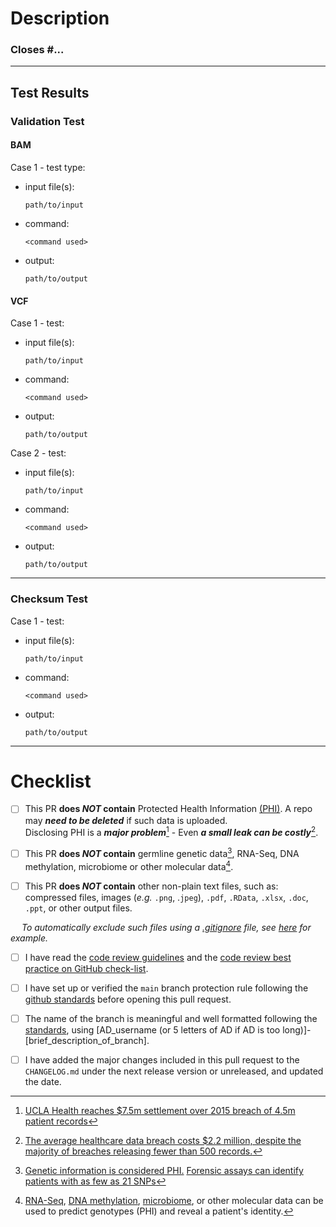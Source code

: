 # Description
<!--- Briefly describe the changes included in this pull request  --->

### Closes #...  <!-- edit if this PR closes an Issue -->

---
## Test Results

### Validation Test

#### BAM

Case 1 - test type: <!-- e.g. fail on invalid, fail on empty, pass on valid, etc.  -->
- input file(s):
   ```
   path/to/input
   ```
- command: 
  ```
  <command used>
  ```
- output: 
  ```
  path/to/output
  ```

#### VCF
Case 1 - test: <!-- e.g. fail on invalid, fail on empty, pass on valid, etc.  -->
- input file(s):
   ```
   path/to/input
   ```
- command: 
  ```
  <command used>
  ```
- output: 
  ```
  path/to/output
  ```

Case 2 - test: <!-- e.g. pass on valid, fail on invalid, fail on empty, etc.  -->
- input file(s):
   ```
   path/to/input
   ```
- command: 
  ```
  <command used>
  ```
- output: 
  ```
  path/to/output
  ```
--- 
### Checksum Test

Case 1 - test: <!-- e.g. pass on valid checksum, fail on missing checksum, etc.  -->
- input file(s):
   ```
   path/to/input
   ```
- command: 
  ```
  <command used>
  ```
- output: 
  ```
  path/to/output
  ```

---

# Checklist
<!--- Please read each of the following items and confirm by replacing the [ ] with a [X] --->

- [ ] This PR **does *NOT* contain** Protected Health Information [(PHI)](https://ohrpp.research.ucla.edu/hipaa/). A repo may ***need to be deleted*** if such data is uploaded. <br> Disclosing PHI is a ***major problem***[^1] - Even ***a small leak can be costly***[^2].
  
- [ ] This PR **does *NOT* contain** germline genetic data[^3], RNA-Seq, DNA methylation, microbiome or other molecular data[^4].

[^1]: [UCLA Health reaches $7.5m settlement over 2015 breach of 4.5m patient records](https://healthitsecurity.com/news/ucla-health-reaches-7.5m-settlement-over-2015-breach-of-4.5m)
[^2]: [The average healthcare data breach costs $2.2 million, despite the majority of breaches releasing fewer than 500 records.](https://www.ponemon.org/local/upload/file/Sixth%20Annual%20Patient%20Privacy%20%26%20Data%20Security%20Report%20FINAL%206.pdf)
[^3]: [Genetic information is considered PHI.](https://www.genome.gov/about-genomics/policy-issues/Privacy#:~:text=In%202013%2C%20as%20required%20by,genetic%20information%20for%20underwriting%20purposes.)
  [Forensic assays can identify patients with as few as 21 SNPs](https://www.sciencedirect.com/science/article/pii/S1525157817305962)
[^4]: [RNA-Seq](https://www.nature.com/articles/ng.2248), [DNA methylation](https://ieeexplore.ieee.org/document/7958619), [microbiome](https://www.pnas.org/doi/pdf/10.1073/pnas.1423854112), or other molecular data can be used to predict genotypes (PHI) and reveal a patient's identity.


- [ ] This PR **does *NOT* contain** other non-plain text files, such as: compressed files, images (*e.g.* `.png`, .`jpeg`), `.pdf`, `.RData`, `.xlsx`, `.doc`, `.ppt`, or other output files.

_&emsp; To automatically exclude such files using a [.gitignore](https://docs.github.com/en/get-started/getting-started-with-git/ignoring-files) file, see [here](https://github.com/uclahs-cds/template-base/blob/main/.gitignore) for example._

- [ ] I have read the [code review guidelines](https://confluence.mednet.ucla.edu/display/BOUTROSLAB/Code+Review+Guidelines) and the [code review best practice on GitHub check-list](https://confluence.mednet.ucla.edu/display/BOUTROSLAB/Code+Review+Best+Practice+on+GitHub+-+Check+List).

- [ ] I have set up or verified the `main` branch protection rule following the [github standards](https://confluence.mednet.ucla.edu/pages/viewpage.action?spaceKey=BOUTROSLAB&title=GitHub+Standards#GitHubStandards-Branchprotectionrule) before opening this pull request.

- [ ] The name of the branch is meaningful and well formatted following the [standards](https://confluence.mednet.ucla.edu/display/BOUTROSLAB/Code+Review+Best+Practice+on+GitHub+-+Check+List), using [AD_username (or 5 letters of AD if AD is too long)]-[brief_description_of_branch].
  
- [ ] I have added the major changes included in this pull request to the `CHANGELOG.md` under the next release version or unreleased, and updated the date.
